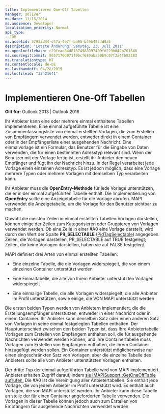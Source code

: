 ```yaml
---
title: Implementieren One-Off Tabellen
manager: soliver
ms.date: 11/16/2014
ms.audience: Developer
localization_priority: Normal
api_type:
- COM
ms.assetid: 57933d44-d47a-4e7f-ba95-b49b4934d0a5
description: 'Letzte Änderung: Samstag, 23. Juli 2011'
ms.openlocfilehash: c29feae84d81874988997409fd229b042a701640
ms.sourcegitcommit: 8657170d071f9bcf680aba50b9c07f2a4fb82283
ms.translationtype: MT
ms.contentlocale: de-DE
ms.lasthandoff: 04/28/2019
ms.locfileid: "33421641"
---
```

# <a name="implementing-one-off-tables"></a>Implementieren One-Off Tabellen

**Gilt für**: Outlook 2013 | Outlook 2016 
  
Ihr Anbieter kann eine oder mehrere einmal enthaltene Tabellen implementieren. Eine einmal aufgeführte Tabelle ist eine Zusammenfassungsliste von einmal erstellten Vorlagen, die zum Erstellen von Empfängern verwendet werden, entweder direkt in einem Container oder in der Empfängerliste einer ausgehenden Nachricht. Eine einmalvorlage ist ein Formular, das Benutzer für die Eingabe von Daten verwenden, die für einen bestimmten Adresstyp relevant sind. Wenn der Benutzer mit der Vorlage fertig ist, erstellt ihr Anbieter den neuen Empfänger und fügt ihn der Nachricht hinzu. In der Regel verarbeitet jede Vorlage einen einzelnen Adresstyp. Es ist jedoch möglich, dass eine Vorlage mehrere Typen oder mehrere Vorlagen mit demselben Typ verarbeiten kann. 
  
Ihr Anbieter muss die **OpenEntry-Methode** für jede Vorlage unterstützen, die er in der einmal aufgeführten Tabelle enthält. Die Implementierung von **OpenEntry** sollte eine Anzeigetabelle für die Vorlage abrufen. MAPI verwendet die Anzeigetabelle, um die Vorlage für den Benutzer sichtbar zu machen. 
  
Obwohl die meisten Zeilen in einmal erstellten Tabellen Vorlagen darstellen, können einige der Zeilen zum Kategorisieren oder Gruppieren von Vorlagen verwendet werden. Ob eine Zeile in einer #A0 eine Vorlage darstellt, wird durch den Wert der Spalte **PR_SELECTABLE** ([PidTagSelectable](pidtagselectable-canonical-property.md)) angegeben. Zeilen, die Vorlagen darstellen, PR_SELECTABLE auf TRUE festgelegt; Zeilen, die keine Vorlagen darstellen, haben sie auf FALSE festgelegt.
  
MAPI definiert drei Arten von einmal erstellten Tabellen:
  
- Eine einzelne Tabelle, die die Vorlagen widerspiegelt, die von einem einzelnen Container unterstützt werden
    
- Eine Einmaltabelle, die alle von Ihrem Anbieter unterstützten Vorlagen widerspiegelt 
    
- Eine einmalige Tabelle, die alle Vorlagen widerspiegelt, die alle Anbieter im Profil unterstützen, sowie einige, die VON MAPI unterstützt werden
    
Die ersten beiden Typen werden von Anbietern implementiert, die die Erstellungsempfänger unterstützen, entweder in einer Nachricht oder in einem Container. Ihr Anbieter kann denselben Satz oder einen anderen Satz von Vorlagen in seine einmal festgelegten Tabellen enthalten. Der Hauptunterschied zwischen den beiden Typen ist, dass Ihre Anbietertabelle Vorlagen zum Erstellen von Empfängern enthalten soll, die für ausgehende Nachrichten verwendet werden können, und ihre Containertabelle muss Vorlagen zum Erstellen von Empfängern enthalten, die Ihrem Container hinzugefügt werden sollen. Ein Container unterstützt möglicherweise nur einen eingeschränkten Satz von Vorlagen, aber die einzelne Tabelle des Anbieters sollte alle vom Anbieter unterstützten Vorlagen enthalten.
  
Der dritte Typ der einmal aufgeführten Tabelle wird von MAPI implementiert. Anbieter erhalten Zugriff darauf, indem [sie IMAPISupport::GetOneOffTable aufrufen.](imapisupport-getoneofftable.md) Die #A0 ist die Vereinigung aller Anbietertabellen. Sie enthält jede Vorlage, die von jedem Anbieter im Profil unterstützt wird. Es enthält auch Vorlagen, die von MAPI unterstützt werden. Ihr Anbieter kann diese Tabelle an stelle der für einen Container angeforderten Tabelle verwenden. Die Vorlagen in dieser Tabelle können jedoch auch zum Erstellen von Empfängern für ausgehende Nachrichten verwendet werden.
  

